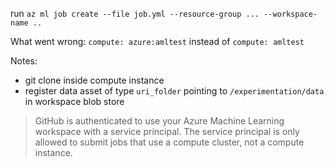 run `az ml job create --file job.yml --resource-group ... --workspace-name ..`

What went wrong: `compute: azure:amltest` instead of `compute: amltest`

Notes:
* git clone inside compute instance
* register data asset of type `uri_folder` pointing to `/experimentation/data` in workspace blob store


> GitHub is authenticated to use your Azure Machine Learning workspace with a service principal. The service principal is only allowed to submit jobs that use a compute cluster, not a compute instance.